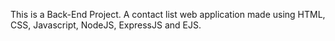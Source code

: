 This is a Back-End Project. A contact list web application made using HTML, CSS, Javascript, NodeJS, ExpressJS and EJS.

